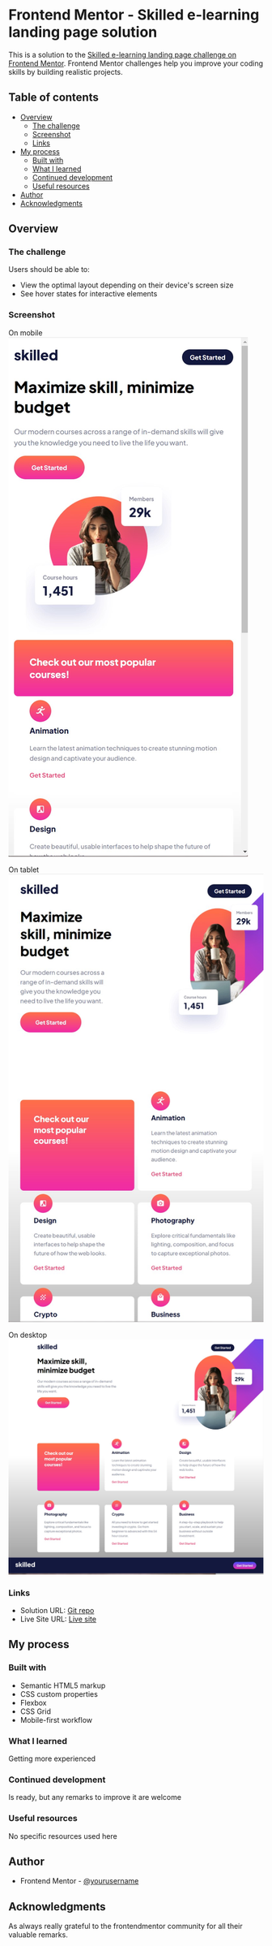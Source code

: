 # Frontend Mentor - Skilled e-learning landing page solution

This is a solution to the [Skilled e-learning landing page challenge on Frontend Mentor](https://www.frontendmentor.io/challenges/skilled-elearning-landing-page-S1ObDrZ8q). Frontend Mentor challenges help you improve your coding skills by building realistic projects.

## Table of contents

- [Overview](#overview)
  - [The challenge](#the-challenge)
  - [Screenshot](#screenshot)
  - [Links](#links)
- [My process](#my-process)
  - [Built with](#built-with)
  - [What I learned](#what-i-learned)
  - [Continued development](#continued-development)
  - [Useful resources](#useful-resources)
- [Author](#author)
- [Acknowledgments](#acknowledgments)

## Overview

### The challenge

Users should be able to:

- View the optimal layout depending on their device's screen size
- See hover states for interactive elements

### Screenshot

On mobile
![Preview mobile](/preview.jpg)

On tablet
![Preview tablet](/preview-tablet.jpg)

On desktop
![Preview desktop](/preview-desktop.jpg)

### Links

- Solution URL: [Git repo](https://github.com/elsgoossens/skilled-elearning-landing-page.git)
- Live Site URL: [Live site](https://elsgoossens.github.io/skilled-elearning-landing-page/)

## My process

### Built with

- Semantic HTML5 markup
- CSS custom properties
- Flexbox
- CSS Grid
- Mobile-first workflow

### What I learned

Getting more experienced

### Continued development

Is ready, but any remarks to improve it are welcome

### Useful resources

No specific resources used here

## Author

- Frontend Mentor - [@yourusername](https://www.frontendmentor.io/profile/yourusername)

## Acknowledgments

As always really grateful to the frontendmentor community for all their valuable remarks.
